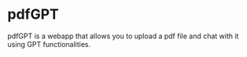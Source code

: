 # pdfGPT

pdfGPT is a webapp that allows you to upload a pdf file and chat with it using GPT functionalities. 

